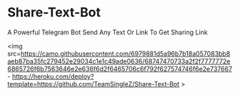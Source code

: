 # Share-Text-Bot
A Powerful Telegram Bot Send Any Text Or Link To Get Sharing Link

<img src=https://camo.githubusercontent.com/6979881d5a96b7b18a057083bb8aeb87ba35fc279452e29034c1e1c49ade0636/68747470733a2f2f7777772e6865726f6b7563646e2e636f6d2f6465706c6f792f627574746f6e2e737667 - https://heroku.com/deploy?template=https://github.com/TeamSingleZ/Share-Text-Bot >
